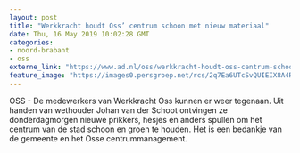 ```yaml
---
layout: post
title: "Werkkracht houdt Oss’ centrum schoon met nieuw materiaal"
date: Thu, 16 May 2019 10:02:28 GMT
categories: 
- noord-brabant 
- oss 
externe_link: "https://www.ad.nl/oss/werkkracht-houdt-oss-centrum-schoon-met-nieuw-materiaal~a7bbb7a9/"
feature_image: "https://images0.persgroep.net/rcs/2q7Ea6UTcSvQUIEIX8A4RyYMuqQ/diocontent/148507374/_fitwidth/400/?appId=21791a8992982cd8da851550a453bd7f&quality=0.7"
---
```


OSS - De medewerkers van Werkkracht Oss kunnen er weer tegenaan. Uit handen van wethouder Johan van der Schoot ontvingen ze donderdagmorgen nieuwe prikkers, hesjes en anders spullen om het centrum van de stad schoon en groen te houden. Het is een bedankje van de gemeente en het Osse centrummanagement.
